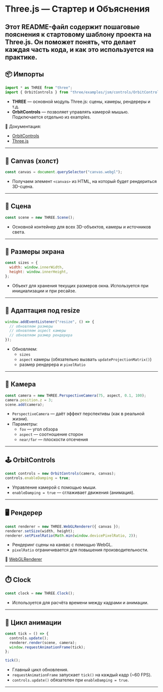 # Three.js — Стартер и Объяснения

Этот README-файл содержит пошаговые пояснения к стартовому шаблону проекта на Three.js. Он поможет понять, что делает каждая часть кода, и как это используется на практике. 
---

## 📦 Импорты
```js
import * as THREE from "three";
import { OrbitControls } from "three/examples/jsm/controls/OrbitControls.js";
```
- **THREE** — основной модуль Three.js: сцены, камеры, рендереры и т.д.
- **OrbitControls** — позволяет управлять камерой мышью. Подключается отдельно из examples.

📘 Документация:
- [OrbitControls](https://threejs.org/docs/#examples/en/controls/OrbitControls)
- [Three.js](https://threejs.org/docs/#manual/en/introduction/Creating-a-scene)

---

## 🎯 Canvas (холст)
```js
const canvas = document.querySelector("canvas.webgl");
```
- Получаем элемент `<canvas>` из HTML, на который будет рендериться 3D-сцена.

---

## 🌌 Сцена
```js
const scene = new THREE.Scene();
```
- Основной контейнер для всех 3D-объектов, камеры и источников света.

---

## 📏 Размеры экрана
```js
const sizes = {
  width: window.innerWidth,
  height: window.innerHeight,
};
```
- Объект для хранения текущих размеров окна. Используется при инициализации и при ресайзе.

---

## 🧩 Адаптация под resize
```js
window.addEventListener("resize", () => {
  // обновляем размеры
  // обновляем aspect камеры
  // обновляем размер рендерера
});
```
- Обновляем:
  - `sizes`
  - `aspect` камеры (обязательно вызвать `updateProjectionMatrix()`)
  - размер рендерера и `pixelRatio`

---

## 🎥 Камера
```js
const camera = new THREE.PerspectiveCamera(75, aspect, 0.1, 100);
camera.position.z = 3;
scene.add(camera);
```
- `PerspectiveCamera` — даёт эффект перспективы (как в реальной жизни).
- Параметры:
  - `fov` — угол обзора
  - `aspect` — соотношение сторон
  - `near/far` — плоскости отсечения

---

## 🕹️ OrbitControls
```js
const controls = new OrbitControls(camera, canvas);
controls.enableDamping = true;
```
- Управление камерой с помощью мыши.
- `enableDamping = true` — сглаживает движения (анимация).

---

## 🖥️ Рендерер
```js
const renderer = new THREE.WebGLRenderer({ canvas });
renderer.setSize(width, height);
renderer.setPixelRatio(Math.min(window.devicePixelRatio, 2));
```
- Рендеринг сцены на канвас с помощью WebGL.
- `pixelRatio` ограничивается для повышения производительности.

📘 [WebGLRenderer](https://threejs.org/docs/#api/en/renderers/WebGLRenderer)

---

## ⏱️ Clock
```js
const clock = new THREE.Clock();
```
- Используется для расчёта времени между кадрами и анимации.

---

## 🔁 Цикл анимации
```js
const tick = () => {
  controls.update();
  renderer.render(scene, camera);
  window.requestAnimationFrame(tick);
};

tick();
```
- Главный цикл обновления.
- `requestAnimationFrame` запускает `tick()` на каждый кадр (~60 FPS).
- `controls.update()` обязателен при `enableDamping = true`.

---

